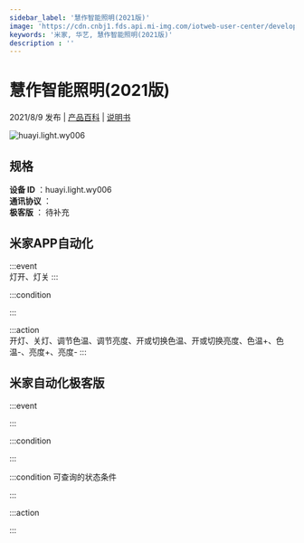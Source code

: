 ```yaml
---
sidebar_label: '慧作智能照明(2021版)'
image: 'https://cdn.cnbj1.fds.api.mi-img.com/iotweb-user-center/developer_1679047839278fBbvTARZ.png?GalaxyAccessKeyId=AKVGLQWBOVIRQ3XLEW&Expires=9223372036854775807&Signature=QMV3cdYhBw366Hz9oOXWZ7nHzoE='
keywords: '米家, 华艺, 慧作智能照明(2021版)'
description : ''
---
```

# 慧作智能照明(2021版)

2021/8/9 发布 | [产品百科](https://home.mi.com/webapp/content/baike/product/index.html?model=huayi.light.wy006/) | [说明书](https://home.mi.com/views/introduction.html?model=huayi.light.wy006&region=cn)

![huayi.light.wy006](https://cdn.cnbj1.fds.api.mi-img.com/iotweb-user-center/developer_1679047839278fBbvTARZ.png?GalaxyAccessKeyId=AKVGLQWBOVIRQ3XLEW&Expires=9223372036854775807&Signature=QMV3cdYhBw366Hz9oOXWZ7nHzoE=)

## 规格  
> 
**设备 ID** ：huayi.light.wy006  
**通讯协议** ：  
**极客版**  ： 待补充 


## 米家APP自动化  

:::event  
灯开、灯关
:::

:::condition  

:::

:::action   
开灯、关灯、调节色温、调节亮度、开或切换色温、开或切换亮度、色温+、色温-、亮度+、亮度-
:::

## 米家自动化极客版  

:::event  

:::

:::condition  

:::

:::condition 可查询的状态条件  

:::

:::action  

:::

        
